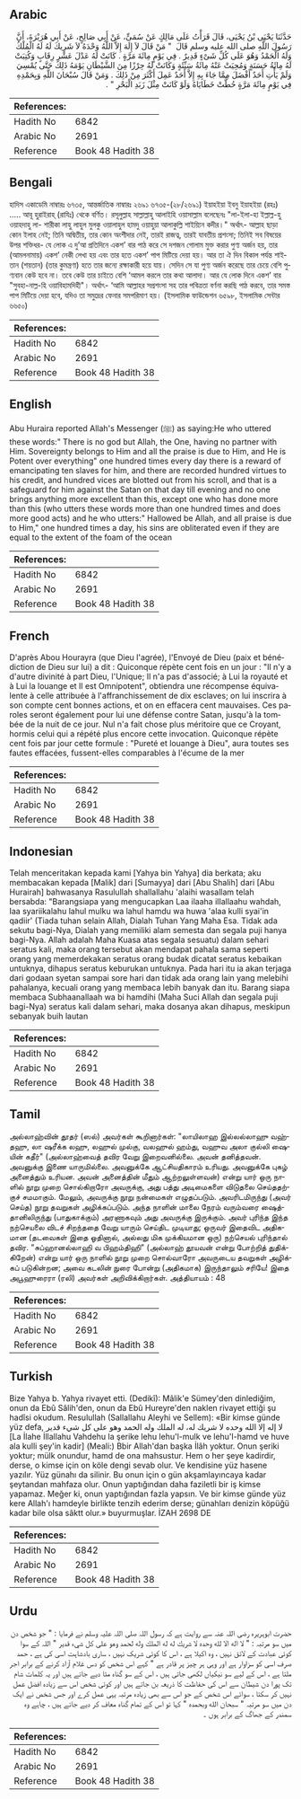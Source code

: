 ## Arabic


<div dir="rtl" lang="ar" style={{fontSize:'larger',backgroundColor:'#f8f9fa',padding:20}}>
حَدَّثَنَا يَحْيَى بْنُ يَحْيَى، قَالَ قَرَأْتُ عَلَى مَالِكٍ عَنْ سُمَىٍّ، عَنْ أَبِي صَالِحٍ، عَنْ أَبِي هُرَيْرَةَ، أَنَّ رَسُولَ اللَّهِ صلى الله عليه وسلم قَالَ ‏ "‏ مَنْ قَالَ لاَ إِلَهَ إِلاَّ اللَّهُ وَحْدَهُ لاَ شَرِيكَ لَهُ لَهُ الْمُلْكُ وَلَهُ الْحَمْدُ وَهُوَ عَلَى كُلِّ شَىْءٍ قَدِيرٌ ‏.‏ فِي يَوْمٍ مِائَةَ مَرَّةٍ ‏.‏ كَانَتْ لَهُ عَدْلَ عَشْرِ رِقَابٍ وَكُتِبَتْ لَهُ مِائَةُ حَسَنَةٍ وَمُحِيَتْ عَنْهُ مِائَةُ سَيِّئَةٍ وَكَانَتْ لَهُ حِرْزًا مِنَ الشَّيْطَانِ يَوْمَهُ ذَلِكَ حَتَّى يُمْسِيَ وَلَمْ يَأْتِ أَحَدٌ أَفْضَلَ مِمَّا جَاءَ بِهِ إِلاَّ أَحَدٌ عَمِلَ أَكْثَرَ مِنْ ذَلِكَ ‏.‏ وَمَنْ قَالَ سُبْحَانَ اللَّهِ وَبِحَمْدِهِ فِي يَوْمٍ مِائَةَ مَرَّةٍ حُطَّتْ خَطَايَاهُ وَلَوْ كَانَتْ مِثْلَ زَبَدِ الْبَحْرِ ‏"‏ ‏.‏
</div>
<div style={{backgroundColor:'#f8f9fa',padding:20, marginBottom: 10}}><table> <thead> <tr> <th>References:</th> <th></th> </tr> </thead> <tbody><tr><td>Hadith No</td><td>6842</td></tr><tr><td>Arabic No</td><td>2691</td></tr><tr><td>Reference</td><td>Book 48 Hadith 38</td></tr></tbody></table></div>

## Bengali


<div dir="ltr" lang="bn" style={{fontSize:'larger',backgroundColor:'#f8f9fa',padding:20}}>
হাদিস একাডেমি নাম্বারঃ ৬৭৩৫, আন্তর্জাতিক নাম্বারঃ ২৬৯১ ৬৭৩৫-(২৮/২৬৯১) ইয়াহইয়া ইবনু ইয়াহইয়া (রহঃ) ..... আবূ হুরাইরাহ্ (রাযিঃ) থেকে বর্ণিত। রসূলুল্লাহ সাল্লাল্লাহু আলাইহি ওয়াসাল্লাম বলেছেনঃ "লা-ইলা-হা ইল্লাল্ল-হু ওয়াহদাহু লা- শারীকা লাহু লাহুল মুলকু ওয়ালাহুল হামদু ওয়াহুয়া আলাকুল্লি শাইয়্যিন কদীর।" অর্থাৎ- আল্লাহ ছাড়া কোন ইলাহ নেই; তিনি অদ্বিতীয়, তার কোন অংশীদার নেই, তারই রাজত্ব, তারই যাবতীয় প্রশংসা; তিনিই সব বিষয়ের উপর শক্তিধর- যে লোক এ দু’আ প্রতিদিনে একশ’ বার পাঠ করে সে দশজন গোলাম মুক্ত করার পুণ্য অর্জন হয়, তার (আমলনামায়) একশ’ নেকী লেখা হয় এবং তার হতে একশ’ পাপ মিটিয়ে দেয়া হয়। আর তা ঐ দিন বিকাল পর্যন্ত শাইতান (শয়তান) (তার কুমন্ত্রণা) হতে তার জন্যে রক্ষাকারী হয়ে যায়। সেদিন সে যা পুণ্য অর্জন করেছে তার চেয়ে বেশি পুণ্যবান কেউ হবে না। তবে কেউ তার চাইতে বেশি ‘আমল করলে তার কথা আলাদা। আর যে লোক দিনে একশ’ বার "সুবহা-নাল্ল-হি ওয়াবিহামদিহী"। অর্থাৎ- ‘আমি আল্লাহর সপ্রশংসা সহ তার পবিত্রতা বর্ণনা করছি পাঠ করবে, তার সমস্ত পাপ মিটিয়ে দেয়া হবে, যদিও তা সমুদ্রের ফেনার সমপরিমাণ হয়। (ইসলামিক ফাউন্ডেশন ৬৫৯৮, ইসলামিক সেন্টার ৬৬৫০)
</div>
<div style={{backgroundColor:'#f8f9fa',padding:20, marginBottom: 10}}><table> <thead> <tr> <th>References:</th> <th></th> </tr> </thead> <tbody><tr><td>Hadith No</td><td>6842</td></tr><tr><td>Arabic No</td><td>2691</td></tr><tr><td>Reference</td><td>Book 48 Hadith 38</td></tr></tbody></table></div>

## English


<div dir="ltr" lang="en" style={{fontSize:'larger',backgroundColor:'#f8f9fa',padding:20}}>
Abu Huraira reported Allah's Messenger (ﷺ) as saying:He who uttered these words:" There is no god but Allah, the One, having no partner with Him. Sovereignty belongs to Him and all the praise is due to Him, and He is Potent over everything" one hundred times every day there is a reward of emancipating ten slaves for him, and there are recorded hundred virtues to his credit, and hundred vices are blotted out from his scroll, and that is a safeguard for him against the Satan on that day till evening and no one brings anything more excellent than this, except one who has done more than this (who utters these words more than one hundred times and does more good acts) and he who utters:" Hallowed be Allah, and all praise is due to Him," one hundred times a day, his sins are obliterated even if they are equal to the extent of the foam of the ocean
</div>
<div style={{backgroundColor:'#f8f9fa',padding:20, marginBottom: 10}}><table> <thead> <tr> <th>References:</th> <th></th> </tr> </thead> <tbody><tr><td>Hadith No</td><td>6842</td></tr><tr><td>Arabic No</td><td>2691</td></tr><tr><td>Reference</td><td>Book 48 Hadith 38</td></tr></tbody></table></div>

## French


<div dir="ltr" lang="fr" style={{fontSize:'larger',backgroundColor:'#f8f9fa',padding:20}}>
D'après Abou Hourayra (que Dieu l'agrée), l'Envoyé de Dieu (paix et bénédiction de Dieu sur lui) a dit : Quiconque répète cent fois en un jour : "Il n'y a d'autre divinité à part Dieu, l'Unique; Il n'a pas d'associé; à Lui la royauté et à Lui la louange et Il est Omnipotent", obtiendra une récompense équivalente à celle attribuée à l'affranchissement de dix esclaves; on lui inscrira à son compte cent bonnes actions, et on en effacera cent mauvaises. Ces paroles seront également pour lui une défense contre Satan, jusqu'à la tombée de la nuit de ce jour. Nul n'a fait chose plus méritoire que ce Croyant, hormis celui qui a répété plus encore cette invocation. Quiconque répète cent fois par jour cette formule : "Pureté et louange à Dieu", aura toutes ses fautes effacées, fussent-elles comparables à l'écume de la mer
</div>
<div style={{backgroundColor:'#f8f9fa',padding:20, marginBottom: 10}}><table> <thead> <tr> <th>References:</th> <th></th> </tr> </thead> <tbody><tr><td>Hadith No</td><td>6842</td></tr><tr><td>Arabic No</td><td>2691</td></tr><tr><td>Reference</td><td>Book 48 Hadith 38</td></tr></tbody></table></div>

## Indonesian


<div dir="ltr" lang="id" style={{fontSize:'larger',backgroundColor:'#f8f9fa',padding:20}}>
Telah menceritakan kepada kami [Yahya bin Yahya] dia berkata; aku membacakan kepada [Malik] dari [Sumayya] dari [Abu Shalih] dari [Abu Hurairah] bahwasanya Rasulullah shallallahu 'alaihi wasallam telah bersabda: "Barangsiapa yang mengucapkan Laa ilaaha ilIallaahu wahdah, Iaa syariikalahu lahul mulku wa lahul hamdu wa huwa 'alaa kulli syai'in qadiir' (Tiada tuhan selain Allah, Dialah Tuhan Yang Maha Esa. Tidak ada sekutu bagi-Nya, Dialah yang memiliki alam semesta dan segala puji hanya bagi-Nya. Allah adalah Maha Kuasa atas segaIa sesuatu) dalam sehari seratus kali, maka orang tersebut akan mendapat pahala sama seperti orang yang memerdekakan seratus orang budak dicatat seratus kebaikan untuknya, dihapus seratus keburukan untuknya. Pada hari itu ia akan terjaga dari godaan syetan sampai sore hari dan tidak ada orang lain yang melebihi pahalanya, kecuali orang yang membaca lebih banyak dan itu. Barang siapa membaca Subhaanallaah wa bi hamdihi (Maha Suci Allah dan segala puji bagi-Nya) seratus kali dalam sehari, maka dosanya akan dihapus, meskipun sebanyak buih lautan
</div>
<div style={{backgroundColor:'#f8f9fa',padding:20, marginBottom: 10}}><table> <thead> <tr> <th>References:</th> <th></th> </tr> </thead> <tbody><tr><td>Hadith No</td><td>6842</td></tr><tr><td>Arabic No</td><td>2691</td></tr><tr><td>Reference</td><td>Book 48 Hadith 38</td></tr></tbody></table></div>

## Tamil


<div dir="ltr" lang="ta" style={{fontSize:'larger',backgroundColor:'#f8f9fa',padding:20}}>
அல்லாஹ்வின் தூதர் (ஸல்) அவர்கள் கூறினார்கள்: "லாயிலாஹ இல்லல்லாஹு வஹ்தஹு, லா ஷரீக்க லஹு, லஹுல் முல்கு, வலஹுல் ஹம்து, வஹுவ அலா குல்லி ஷையின் கதீர்" (அல்லாஹ்வைத் தவிர வேறு இறைவனில்லை. அவன் தனித்தவன். அவனுக்கு இணை யாருமில்லை. அவனுக்கே ஆட்சியதிகாரம் உரியது. அவனுக்கே புகழ் அனைத்தும் உரியன. அவன் அனைத்தின் மீதும் ஆற்றலுள்ளவன்) என்று யார் ஒரு நாளில் நூறு முறை சொல்கிறாரோ அவருக்கு, அது பத்து அடிமைகளை விடுதலை செய்ததற்குச் சமமாகும். மேலும், அவருக்கு நூறு நன்மைகள் எழுதப்படும். அவரிடமிருந்து (அவர் செய்த) நூறு தவறுகள் அழிக்கப்படும். அந்த நாளின் மாலை நேரம் வரும்வரை ஷைத்தானிலிருந்து (பாதுகாக்கும்) அரணாகவும் அது அவருக்கு இருக்கும். அவர் புரிந்த இந்த நற்செயலை விடச் சிறந்ததை வேறு யாரும் செய்திட முடியாது; ஒருவர் இதைவிட அதிகமான (தடவைகள் இதை ஓதினால், அல்லது மிக முக்கியமான ஒரு) நற்செயல் புரிந்தால் தவிர. "சுப்ஹானல்லாஹி வ பிஹம்திஹி" (அல்லாஹ் தூயவன் என்று போற்றித் துதிக்கிறேன்) என்று யார் ஒரு நாளில் நூறு முறை சொல்வாரோ அவருடைய தவறுகள் அழிக்கப் படுகின்றன; அவை கடலின் நுரை போன்று (அதிகமாக) இருந்தாலும் சரியே! இதை அபூஹுரைரா (ரலி) அவர்கள் அறிவிக்கிறார்கள். அத்தியாயம் : 48
</div>
<div style={{backgroundColor:'#f8f9fa',padding:20, marginBottom: 10}}><table> <thead> <tr> <th>References:</th> <th></th> </tr> </thead> <tbody><tr><td>Hadith No</td><td>6842</td></tr><tr><td>Arabic No</td><td>2691</td></tr><tr><td>Reference</td><td>Book 48 Hadith 38</td></tr></tbody></table></div>

## Turkish


<div dir="ltr" lang="tr" style={{fontSize:'larger',backgroundColor:'#f8f9fa',padding:20}}>
Bize Yahya b. Yahya rivayet etti. (Dedikî): Mâlik'e Sümey'den dinlediğim, onun da Ebû Sâlih'den, onun da Ebû Hureyre'den naklen rivayet ettiği şu hadîsi okudum. Resulullah (Sallallahu Aleyhi ve Sellem): «Bir kimse günde yüz defa, لا إله إلا الله وحده لا شريك له، له الملك وله الحمد وهو على كل شيء قدير [La İlahe İllallahu Vahdehu la şerike lehu lehu'l-mulk ve lehu'l-hamd ve huve ala kulli şey'in kadir] (Meali:) Bbir Allah'dan başka İlâh yoktur. Onun şeriki yoktur; mülk onundur, hamd de ona mahsustur. Hem o her şeye kadirdir, derse, o kimse için on köle dengi sevab olur. Ve kendisine yüz hasene yazılır. Yüz günahı da silinir. Bu onun için o gün akşamlayıncaya kadar şeytandan mahfaza olur. Onun yaptığından daha faziletli bir iş kimse yapamaz. Meğer ki, onun yaptığından fazla yapsın. Ve bir kimse günde yüz kere Allah'ı hamdeyle birlikte tenzih ederim derse; günahları denizin köpüğü kadar bile olsa sâktt olur.» buyurmuşlar. İZAH 2698 DE
</div>
<div style={{backgroundColor:'#f8f9fa',padding:20, marginBottom: 10}}><table> <thead> <tr> <th>References:</th> <th></th> </tr> </thead> <tbody><tr><td>Hadith No</td><td>6842</td></tr><tr><td>Arabic No</td><td>2691</td></tr><tr><td>Reference</td><td>Book 48 Hadith 38</td></tr></tbody></table></div>

## Urdu


<div dir="rtl" lang="ur" style={{fontSize:'larger',backgroundColor:'#f8f9fa',padding:20}}>
حضرت ابوہریرہ رضی اللہ عنہ سے روایت ہے کہ رسول اللہ صلی اللہ علیہ وسلم نے فرمایا : " جو شخص دن میں سو مرتبہ : " لا اله الا لله وحده لا شريك له له الملك وله لحمد وهو على كل شيء قدير " اللہ کے سوا کوئی عبادت کے لائق نہیں ، وہ اکیلا ہے ، اس کا کوئی شریک نہیں ، ساری بادشاہت اسی کی ہے ، حمد صرف اسی کو سزاوار ہے اور وہی ہر چیز پر قادر ہے " کہے اس شخص کو دس غلام آزاد کرنے کے برابر اجر ملتا ہے ، اس کے لیے سو نیکیاں لکھی جاتی ہیں ، اس کے سو گناہ مٹا دیے جاتے ہیں اور یہ کلمات شام تک پورا دن شیطان سے اس کی حفاظت کا ذریعہ بن جاتے ہیں اور کوئی شخص اس سے زیادہ افضل عمل نہیں کر سکتا ، سوائے اس شخص کے جو اس سے بھی زیادہ مرتبہ یہی عمل کرے اور جس شخص نے ایک دن میں سو مرتبہ " سبحان الله وبحمده " کہا تو اس کے تمام گناہ معاف کر دیے جاتے ہیں ، چاہے وہ سمندر کے جھاگ کے برابر ہوں ۔
</div>
<div style={{backgroundColor:'#f8f9fa',padding:20, marginBottom: 10}}><table> <thead> <tr> <th>References:</th> <th></th> </tr> </thead> <tbody><tr><td>Hadith No</td><td>6842</td></tr><tr><td>Arabic No</td><td>2691</td></tr><tr><td>Reference</td><td>Book 48 Hadith 38</td></tr></tbody></table></div>